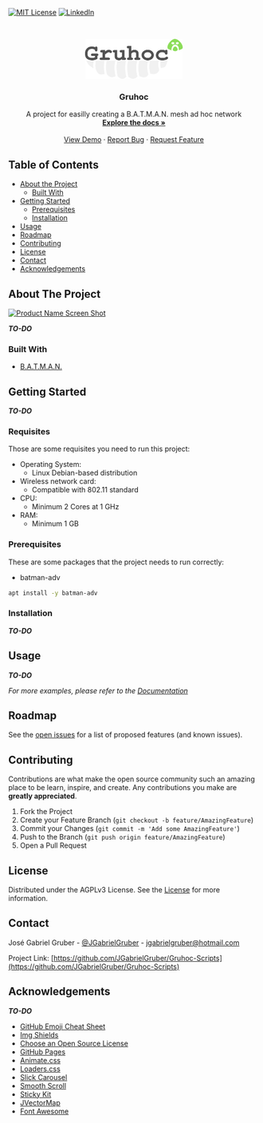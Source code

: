 <!-- TEMPLATE AUTHOR
*** https://github.com/othneildrew/Best-README-Template
--->

<!-- PROJECT SHIELDS -->
<!--
*** I'm using markdown "reference style" links for readability.
*** Reference links are enclosed in brackets [ ] instead of parentheses ( ).
*** See the bottom of this document for the declaration of the reference variables
*** for contributors-url, forks-url, etc. This is an optional, concise syntax you may use.
*** https://www.markdownguide.org/basic-syntax/#reference-style-links
-->
[![MIT License][license-shield]][license-url]
[![LinkedIn][linkedin-shield]][linkedin-url]



<!-- PROJECT LOGO -->
<br />
<p align="center">
  <a href="https://github.com/JGabrielGruber/Gruhoc-Scripts/">
    <img src="images/logo.png" alt="Logo" height="80">
  </a>

  <h3 align="center">Gruhoc</h3>

  <p align="center">
    A project for easilly creating a B.A.T.M.A.N. mesh ad hoc network
    <br />
    <a href="https://github.com/JGabrielGruber/Gruhoc-Scripts"><strong>Explore the docs »</strong></a>
    <br />
    <br />
    <a href="https://github.com/JGabrielGruber/Gruhoc-Scripts">View Demo</a>
    ·
    <a href="https://github.com/JGabrielGruber/Gruhoc-Scripts/issues">Report Bug</a>
    ·
    <a href="https://github.com/JGabrielGruber/Gruhoc-Scripts/issues">Request Feature</a>
  </p>
</p>



<!-- TABLE OF CONTENTS -->
## Table of Contents

* [About the Project](#about-the-project)
  * [Built With](#built-with)
* [Getting Started](#getting-started)
  * [Prerequisites](#prerequisites)
  * [Installation](#installation)
* [Usage](#usage)
* [Roadmap](#roadmap)
* [Contributing](#contributing)
* [License](#license)
* [Contact](#contact)
* [Acknowledgements](#acknowledgements)



<!-- ABOUT THE PROJECT -->
## About The Project

[![Product Name Screen Shot][product-screenshot]](https://example.com)

**_TO-DO_**

### Built With
<!-- This section should list any major frameworks that you built your project using. Leave any add-ons/plugins for the acknowledgements section. Here are a few examples.-->
* [B.A.T.M.A.N.](https://www.open-mesh.org/projects/open-mesh/wiki)



<!-- GETTING STARTED -->
## Getting Started

**_TO-DO_**

### Requisites

Those are some requisites you need to run this project:
* Operating System:
    * Linux Debian-based distribution
* Wireless network card:
    * Compatible with 802.11 standard
* CPU:
    * Minimum 2 Cores at 1 GHz
* RAM:
    * Minimum 1 GB

### Prerequisites

These are some packages that the project needs to run correctly:
* batman-adv
```sh
apt install -y batman-adv
```

### Installation

**_TO-DO_**



<!-- USAGE EXAMPLES -->
## Usage

**_TO-DO_**

_For more examples, please refer to the [Documentation](https://example.com)_



<!-- ROADMAP -->
## Roadmap

See the [open issues](https://github.com/JGabrielGruber/Gruhoc-Scripts/issues) for a list of proposed features (and known issues).



<!-- CONTRIBUTING -->
## Contributing

Contributions are what make the open source community such an amazing place to be learn, inspire, and create. Any contributions you make are **greatly appreciated**.

1. Fork the Project
2. Create your Feature Branch (`git checkout -b feature/AmazingFeature`)
3. Commit your Changes (`git commit -m 'Add some AmazingFeature'`)
4. Push to the Branch (`git push origin feature/AmazingFeature`)
5. Open a Pull Request



<!-- LICENSE -->
## License

Distributed under the AGPLv3 License. See the [License](LICENSE) for more information.



<!-- CONTACT -->
## Contact

José Gabriel Gruber - [@JGabrielGruber](https://twitter.com/JGabrielGruber) - jgabrielgruber@hotmail.com

Project Link: [https://github.com/JGabrielGruber/Gruhoc-Scripts](https://github.com/JGabrielGruber/Gruhoc-Scripts)



<!-- ACKNOWLEDGEMENTS -->
## Acknowledgements

**_TO-DO_**

* [GitHub Emoji Cheat Sheet](https://www.webpagefx.com/tools/emoji-cheat-sheet)
* [Img Shields](https://shields.io)
* [Choose an Open Source License](https://choosealicense.com)
* [GitHub Pages](https://pages.github.com)
* [Animate.css](https://daneden.github.io/animate.css)
* [Loaders.css](https://connoratherton.com/loaders)
* [Slick Carousel](https://kenwheeler.github.io/slick)
* [Smooth Scroll](https://github.com/cferdinandi/smooth-scroll)
* [Sticky Kit](http://leafo.net/sticky-kit)
* [JVectorMap](http://jvectormap.com)
* [Font Awesome](https://fontawesome.com)





<!-- MARKDOWN LINKS & IMAGES -->
<!-- https://www.markdownguide.org/basic-syntax/#reference-style-links -->
[contributors-shield]: https://img.shields.io/github/contributors/othneildrew/Best-README-Template.svg?style=flat-square
[contributors-url]: https://github.com/JGabrielGruber/Gruhoc-Scripts/graphs/contributors
[forks-shield]: https://img.shields.io/github/forks/othneildrew/Best-README-Template.svg?style=flat-square
[forks-url]: https://github.com/JGabrielGruber/Gruhoc-Scripts/network/members
[stars-shield]: https://img.shields.io/github/stars/othneildrew/Best-README-Template.svg?style=flat-square
[stars-url]: https://github.com/JGabrielGruber/Gruhoc-Scripts/stargazers
[issues-shield]: https://img.shields.io/github/issues/othneildrew/Best-README-Template.svg?style=flat-square
[issues-url]: https://github.com/JGabrielGruber/Gruhoc-Scripts/issues
[license-shield]: https://img.shields.io/github/license/othneildrew/Best-README-Template.svg?style=flat-square
[license-url]: https://github.com/JGabrielGruber/Gruhoc-Scripts/blob/master/LICENSE
[linkedin-shield]: https://img.shields.io/badge/-LinkedIn-black.svg?style=flat-square&logo=linkedin&colorB=555
[linkedin-url]: https://linkedin.com/in/jgabrielgruber
[product-screenshot]: images/screenshot.png
